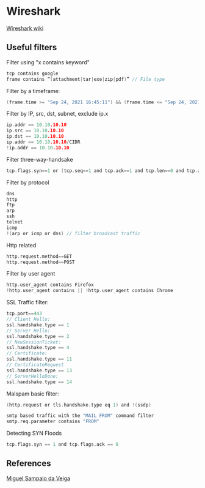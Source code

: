 # Wireshark
[Wireshark wiki](https://en.wikipedia.org/wiki/Wireshark)

## Useful filters

Filter using "x contains keyword"
```c
tcp contains google
frame contains “(attachment|tar|exe|zip|pdf)” // File type

```

Filter by a timeframe:
```c
(frame.time >= "Sep 24, 2021 16:45:11") && (frame.time <= "Sep 24, 2021 16:45:30")
```

Filter by IP, src, dst, subnet, exclude ip.x
```c
ip.addr == 10.10.10.10
ip.src == 10.10.10.10
ip.dst == 10.10.10.10
ip.addr == 10.10.10.10/CIDR
!ip.addr == 10.10.10.10
```

Filter three-way-handsake
```c
tcp.flags.syn==1 or (tcp.seq==1 and tcp.ack==1 and tcp.len==0 and tcp.analysis.initial_rtt)
```

Filter by protocol
```c
dns
http
ftp
arp
ssh
telnet
icmp
!(arp or icmp or dns) // filter broadcast traffic
```

Http related
```c
http.request.method==GET
http.request.method==POST
```

Filter by user agent
```c
http.user_agent contains Firefox
!http.user_agent contains || !http.user_agent contains Chrome
```

SSL Traffic filter:
```c
tcp.port==443
// Client Hello:
ssl.handshake.type == 1
// Server Hello:
ssl.handshake.type == 2
// NewSessionTicket:
ssl.handshake.type == 4
// Certificate:
ssl.handshake.type == 11
// CertificateRequest
ssl.handshake.type == 13
// ServerHelloDone:
ssl.handshake.type == 14
```

Malspam basic filter:
```c
(http.request or tls.handshake.type eq 1) and !(ssdp)

smtp based traffic with the "MAIL FROM" command filter 
smtp.req.parameter contains "FROM"
```

Detecting SYN Floods
```c
tcp.flags.syn == 1 and tcp.flags.ack == 0
```


## References
[Miguel Sampaio da Veiga](https://medium.com/hacker-toolbelt/wireshark-filters-cheat-sheet-eacdc438969c)

